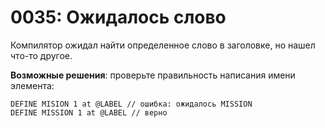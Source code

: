 # 0035: Ожидалось слово

Компилятор ожидал найти определенное слово в заголовке, но нашел что-то другое.

**Возможные решения**: проверьте правильность написания имени элемента:

```text
DEFINE MISION 1 at @LABEL // ошибка: ожидалось MISSION
DEFINE MISSION 1 at @LABEL // верно
```

